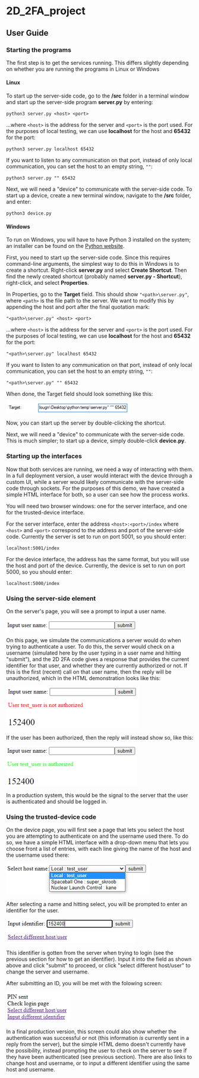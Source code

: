 # 2D_2FA_project

## User Guide

### Starting the programs

The first step is to get the services running. This differs slightly depending on whether you are running the programs in Linux or Windows

#### Linux

To start up the server-side code, go to the **/src** folder in a terminal window and start up the server-side program **server.py** by entering:

    python3 server.py <host> <port>

...where `<host>` is the address for the server and `<port>` is the port used. For the purposes of local testing, we can use **localhost** for the host and **65432** for the port:

	python3 server.py localhost 65432

If you want to listen to any communication on that port, instead of only local communication, you can set the host to an empty string, `""`:

	python3 server.py "" 65432

Next, we will need a "device" to communicate with the server-side code. To start up a device, create a new terminal window, navigate to the **/src** folder, and enter:

	python3 device.py

#### Windows

To run on Windows, you will have to have Python 3 installed on the system; an installer can be found on the [Python website](https://www.python.org/downloads/).

First, you need to start up the server-side code. Since this requires command-line arguments, the simplest way to do this in Windows is to create a shortcut. Right-click **server.py** and select **Create Shortcut**. Then find the newly created shortcut (probably named **server.py - Shortcut**), right-click, and select **Properties**.

In Properties, go to the **Target** field. This should show `"<path>\server.py"`, where `<path>` is the file path to the server. We want to modify this by appending the host and port after the final quotation mark:

	"<path>\server.py" <host> <port>

...where `<host>` is the address for the server and `<port>` is the port used. For the purposes of local testing, we can use **localhost** for the host and **65432** for the port:

	"<path>\server.py" localhost 65432

If you want to listen to any communication on that port, instead of only local communication, you can set the host to an empty string, `""`:

	"<path>\server.py" "" 65432

When done, the Target field should look something like this:

![windows server target](docs/windows_server_target.png)

Now, you can start up the server by double-clicking the shortcut.

Next, we will need a "device" to communicate with the server-side code. This is much simpler; to start up a device, simply double-click **device.py**.

### Starting up the interfaces

Now that both services are running, we need a way of interacting with them. In a full deployment version, a user would interact with the device through a custom UI, while a server would likely communicate with the server-side code through sockets. For the purposes of this demo, we have created a simple HTML interface for both, so a user can see how the process works.

You will need two browser windows: one for the server interface, and one for the trusted-device interface.

For the server interface, enter the address `<host>:<port>/index` where `<host>` and `<port>` correspond to the address and port of the server-side code. Currently the server is set to run on port 5001, so you should enter:

	localhost:5001/index

For the device interface, the address has the same format, but you will use the host and port of the device. Currently, the device is set to run on port 5000, so you should enter:

	localhost:5000/index

### Using the server-side element

On the server's page, you will see a prompt to input a user name.

![Server front page](docs/server_0.png)

On this page, we simulate the communications a server would do when trying to authenticate a user. To do this, the server would check on a username (simulated here by the user typing in a user name and hitting "submit"), and the 2D 2FA code gives a response that provides the current identifier for that user, and whether they are currently authorized or not. If this is the first (recent) call on that user name, then the reply will be unauthorized, which in the HTML demonstration looks like this:

![Authentication failed](docs/server_1.png)

If the user has been authorized, then the reply will instead show so, like this:

![Authentication success](docs/server_2.png)

In a production system, this would be the signal to the server that the user is authenticated and should be logged in.

### Using the trusted-device code

On the device page, you will first see a page that lets you select the host you are attempting to authenticate on and the username used there. To do so, we have a simple HTML interface with a drop-down menu that lets you choose front a list of entries, with each line giving the name of the host and the username used there:

![Host/name selection](docs/device_0.png)

After selecting a name and hitting select, you will be prompted to enter an identifier for the user.

![Identifier input](docs/device_1.png)

This identifier is gotten from the server when trying to login (see the previous section for how to get an identifier). Input it into the field as shown above and click "submit" to proceed, or click "select different host/user" to change the server and username.

After submitting an ID, you will be met with the folowing screen:

![PIN sent](docs/device_2.png)

In a final production version, this screen could also show whether the authentication was successful or not (this information *is* currently sent in a reply from the server), but the simple HTML demo doesn't currently have the possibility, instead prompting the user to check on the server to see if they have been authenticated (see previous section). There are also links to change host and username, or to input a different identifier using the same host and username.